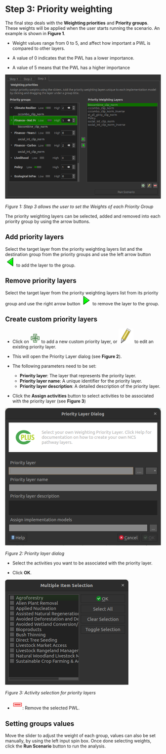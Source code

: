 # Step 3: Priority weighting

The final step deals with the **Weighting priorities** and **Priority groups**. These weights will be applied when the user starts running the scenario. An example is shown in **Figure 1**.

- Weight values range from 0 to 5, and affect how important a PWL is compared to other layers.

- A value of 0 indicates that the PWL has a lower importance.

- A value of 5 means that the PWL has a higher importance

![CPLUS step 3](img/plugin-step3_2.png)

*Figure 1: Step 3 allows the user to set the Weights of each Priority Group*

The priority weighting layers can be selected, added and removed into each priority group by using the 
arrow buttons. 

## Add priority layers

Select the target layer from the priority weighting layers list and the destination group from the priority groups and use the left arrow button ![left arrow](img/cplus_left_arrow.svg) to add the layer to the group.

## Remove priority layers

Select the target layer from the priority weighting layers list from its priority group and use the right arrow button ![right arrow](img/cplus_right_arrow.svg) to remove the layer to the group.

## Create custom priority layers

- Click on ![add button](img/symbologyAdd.svg) to add a new custom priority layer, or ![edit button](img/mActionToggleEditing.svg) to edit an existing priority layer.

- This will open the Priority Layer dialog (see **Figure 2**).

- The following parameters need to be set:
    - **Priority layer**: The layer that represents the priority layer.
    - **Priority layer name**: A unique identifier for the priority layer.
    - **Priority layer description**: A detailed description of the priority layer.

- Click the **Assign activities** button to select activities to be associated with the priority layer (see **Figure 3**)

![Priority layer editing/adding dialog](img/manual-priority-layer-dialog.png)

*Figure 2: Priority layer dialog*

- Select the activities you want to be associated with the priority layer.

- Click **OK**.

![Priority layer editing/adding dialog](img/manual-pwl-selection.png)

*Figure 3: Activity selection for priority layers*

- ![remove button](img/symbologyRemove.svg): Remove the selected PWL.

## Setting groups values

Move the slider to adjust the weight of each group, values can also be set manually, by using the left input spin box. Once done selecting weights, click the **Run Scenario** button to run the analysis.
